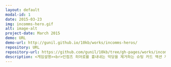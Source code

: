 ```yaml
---
layout: default
modal-id: 1
date: 2015-03-23
img: incomms-hero.gif
alt: image-alt
project-date: March 2015
demo: URL
demo-url: http://gunil.github.io/10kb/works/incomms-heros/
repository: URL
repository-url: https://github.com/gunil/10kb/tree/gh-pages/works/incomms-heros
description: <게임설명><br>인컴즈 히어로를 흉내내는 악당을 제거하는 슈팅 카드 액션 게임 <br><br><게임방법><br>마스크 속에 숨겨진 악당을 제거 하세요.<br>샷건으로 악당을 제거하는 파워풀한 액션<br>(악당을 잡을때마다 플레이 시간이 조금씩 늘어납니다.)
---
```

